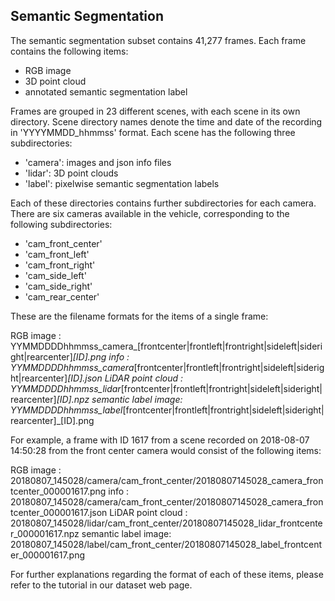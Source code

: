 ## Semantic Segmentation

The semantic segmentation subset contains 41,277 frames. Each frame
contains the following items:

- RGB image
- 3D point cloud
- annotated semantic segmentation label

Frames are grouped in 23 different scenes, with each scene in its own
directory. Scene directory names denote the time and date of the
recording in 'YYYYMMDD_hhmmss' format. Each scene has the following
three subdirectories:

- 'camera': images and json info files
- 'lidar': 3D point clouds
- 'label': pixelwise semantic segmentation labels

Each of these directories contains further subdirectories for each
camera. There are six cameras available in the vehicle, corresponding
to the following subdirectories:

- 'cam_front_center'
- 'cam_front_left'
- 'cam_front_right'
- 'cam_side_left'
- 'cam_side_right'
- 'cam_rear_center'

These are the filename formats for the items of a single frame:

RGB image           : YYMMDDDDhhmmss_camera_[frontcenter|frontleft|frontright|sideleft|sideright|rearcenter]_[ID].png
info                : YYMMDDDDhhmmss_camera_[frontcenter|frontleft|frontright|sideleft|sideright|rearcenter]_[ID].json
LiDAR point cloud   : YYMMDDDDhhmmss_lidar_[frontcenter|frontleft|frontright|sideleft|sideright|rearcenter]_[ID].npz
semantic label image: YYMMDDDDhhmmss_label_[frontcenter|frontleft|frontright|sideleft|sideright|rearcenter]_[ID].png

For example, a frame with ID 1617 from a scene recorded on 2018-08-07
14:50:28 from the front center camera would consist of the following
items:

RGB image           : 20180807_145028/camera/cam_front_center/20180807145028_camera_frontcenter_000001617.png
info                : 20180807_145028/camera/cam_front_center/20180807145028_camera_frontcenter_000001617.json
LiDAR point cloud   : 20180807_145028/lidar/cam_front_center/20180807145028_lidar_frontcenter_000001617.npz
semantic label image: 20180807_145028/label/cam_front_center/20180807145028_label_frontcenter_000001617.png

For further explanations regarding the format of each of these items,
please refer to the tutorial in our dataset web page.
